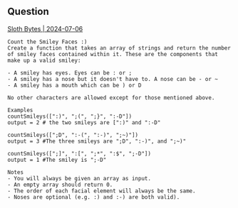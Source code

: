 ## Question

[Sloth Bytes | 2024-07-06](https://slothbytes.beehiiv.com/p/oop-pillar-2-encapsulation-dummies?utm_source=slothbytes.beehiiv.com&utm_medium=newsletter&utm_campaign=oop-pillar-2-encapsulation-for-dummies&_bhlid=61405b368a7a76397364e5c2a60f4b0412ffe872)

```
Count the Smiley Faces :)
Create a function that takes an array of strings and return the number of smiley faces contained within it. These are the components that make up a valid smiley:

- A smiley has eyes. Eyes can be : or ;
- A smiley has a nose but it doesn't have to. A nose can be - or ~
- A smiley has a mouth which can be ) or D

No other characters are allowed except for those mentioned above.

Examples
countSmileys([":)", ";(", ";}", ":-D"])
output = 2 # the two smileys are [":)" and ":-D"

countSmileys([";D", ":-(", ":-)", ";~)"])
output = 3 #The three smileys are ";D", ":-)", and ";~)"

countSmileys([";]", ":[", ";*", ":$", ";-D"])
output = 1 #The smiley is ";-D"

Notes
- You will always be given an array as input.
- An empty array should return 0.
- The order of each facial element will always be the same.
- Noses are optional (e.g. :) and :-) are both valid).
```
